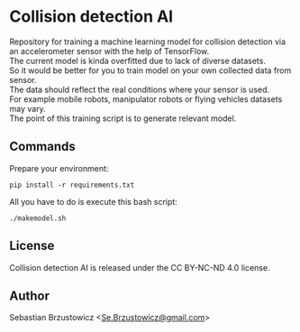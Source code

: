 # Collision detection AI

Repository for training a machine learning model for collision detection via an accelerometer sensor with the help of TensorFlow.    
The current model is kinda overfitted due to lack of diverse datasets.    
So it would be better for you to train model on your own collected data from sensor.   
The data should reflect the real conditions where your sensor is used.    
For example mobile robots, manipulator robots or flying vehicles datasets may vary.    
The point of this training script is to generate relevant model.    

## Commands

Prepare your environment:

```console
pip install -r requirements.txt
```

All you have to do is execute this bash script:

```console
./makemodel.sh
```

## License

Collision detection AI is released under the CC BY-NC-ND 4.0 license.

## Author

Sebastian Brzustowicz &lt;Se.Brzustowicz@gmail.com&gt;
